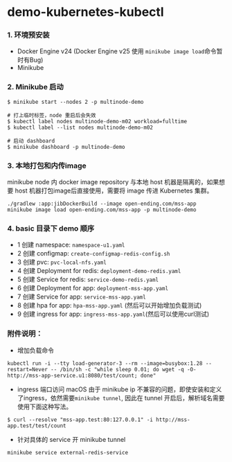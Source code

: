 # demo-kubernetes-kubectl

### 1. 环境预安装

- Docker Engine v24 (Docker Engine v25 使用 `minikube image load`命令暂时有Bug)
- Minikube

### 2. Minikube 启动

```
$ minikube start --nodes 2 -p multinode-demo

# 打上临时标签，node 重启后会失效
$ kubectl label nodes multinode-demo-m02 workload=fulltime
$ kubectl label --list nodes multinode-demo-m02

# 启动 dashboard
$ minikube dashboard -p multinode-demo
```

### 3. 本地打包和内传image

minikube node 内 docker image repository 与本地 host 机器是隔离的，如果想要 host 机器打包image后直接使用，需要将 image 传进
Kubernetes 集群。

```
./gradlew :app:jibDockerBuild --image open-ending.com/mss-app
minikube image load open-ending.com/mss-app -p multinode-demo
```

### 4. basic 目录下 demo 顺序

- 1 创建 namespace: `namespace-u1.yaml`
- 2 创建 configmap: `create-configmap-redis-config.sh`
- 3 创建 pvc: `pvc-local-nfs.yaml`
- 4 创建 Deployment for redis: `deployment-demo-redis.yaml`
- 5 创建 Service for redis: `service-demo-redis.yaml`
- 6 创建 Deployment for app: `deployment-mss-app.yaml`
- 7 创建 Service for app: `service-mss-app.yaml`
- 8 创建 hpa for app: `hpa-mss-app.yaml` (然后可以开始增加负载测试)
- 9 创建 ingress for app: `ingress-mss-app.yaml`(然后可以使用curl测试)

### 附件说明：

- 增加负载命令

```
kubectl run -i --tty load-generator-3 --rm --image=busybox:1.28 --restart=Never -- /bin/sh -c "while sleep 0.01; do wget -q -O- http://mss-app-service.u1:8080/test/count; done"
```

- ingress 端口访问
  macOS 由于 minikube ip 不兼容的问题，即使安装和定义了ingress，依然需要`minikube tunnel`, 因此在 tunnel
  开启后，解析域名需要使用下面这种写法。

```
$ curl --resolve "mss-app.test:80:127.0.0.1" -i http://mss-app.test/test/count
```

- 针对具体的 service 开 minikube tunnel

```
minikube service external-redis-service
```